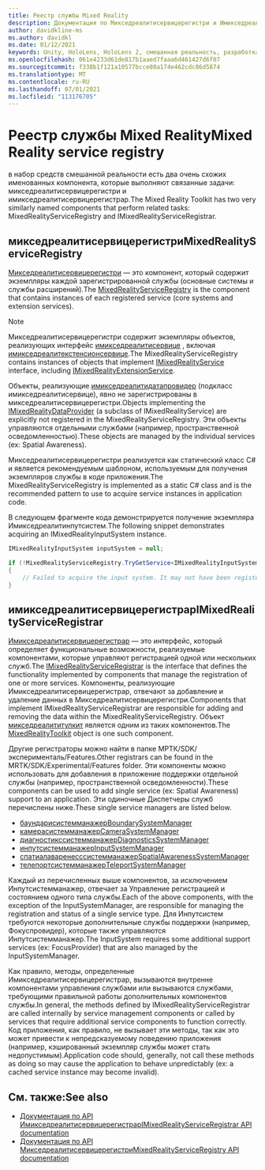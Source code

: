 ```yaml
---
title: Реестр службы Mixed Reality
description: Документация по Микседреалитисервицерегистри и Имикседреалитисервицерегистрар
author: davidkline-ms
ms.author: davidkl
ms.date: 01/12/2021
keywords: Unity, HoloLens, HoloLens 2, смешанная реальность, разработка, MRTK
ms.openlocfilehash: 061e4233d61de817b1aaed7faaa6d461427d6f07
ms.sourcegitcommit: f338b1f121a10577bcce08a174e462cdc86d5874
ms.translationtype: MT
ms.contentlocale: ru-RU
ms.lasthandoff: 07/01/2021
ms.locfileid: "113176705"
---
```

# <a name="mixed-reality-service-registry"></a><span data-ttu-id="3507b-104">Реестр службы Mixed Reality</span><span class="sxs-lookup"><span data-stu-id="3507b-104">Mixed Reality service registry</span></span>

<span data-ttu-id="3507b-105">в набор средств смешанной реальности есть два очень схожих именованных компонента, которые выполняют связанные задачи: микседреалитисервицерегистри и имикседреалитисервицерегистрар.</span><span class="sxs-lookup"><span data-stu-id="3507b-105">The Mixed Reality Toolkit has two very similarly named components that perform related tasks: MixedRealityServiceRegistry and IMixedRealityServiceRegistrar.</span></span>

## <a name="mixedrealityserviceregistry"></a><span data-ttu-id="3507b-106">микседреалитисервицерегистри</span><span class="sxs-lookup"><span data-stu-id="3507b-106">MixedRealityServiceRegistry</span></span>

<span data-ttu-id="3507b-107">[Микседреалитисервицерегистри](xref:Microsoft.MixedReality.Toolkit.MixedRealityServiceRegistry) — это компонент, который содержит экземпляры каждой зарегистрированной службы (основные системы и службы расширений).</span><span class="sxs-lookup"><span data-stu-id="3507b-107">The [MixedRealityServiceRegistry](xref:Microsoft.MixedReality.Toolkit.MixedRealityServiceRegistry) is the component that contains instances of each registered service (core systems and extension services).</span></span>

> [!NOTE]
> <span data-ttu-id="3507b-108">Микседреалитисервицерегистри содержит экземпляры объектов, реализующих интерфейс [имикседреалитисервице](xref:Microsoft.MixedReality.Toolkit.IMixedRealityService) , включая [имикседреалитекстенсионсервице](xref:Microsoft.MixedReality.Toolkit.IMixedRealityExtensionService).</span><span class="sxs-lookup"><span data-stu-id="3507b-108">The MixedRealityServiceRegistry contains instances of objects that implement [IMixedRealityService](xref:Microsoft.MixedReality.Toolkit.IMixedRealityService) interface, including [IMixedRealityExtensionService](xref:Microsoft.MixedReality.Toolkit.IMixedRealityExtensionService).</span></span>
>
><span data-ttu-id="3507b-109">Объекты, реализующие [имикседреалитидатапровидер](xref:Microsoft.MixedReality.Toolkit.IMixedRealityDataProvider) (подкласс имикседреалитисервице), явно не зарегистрированы в микседреалитисервицерегистри.</span><span class="sxs-lookup"><span data-stu-id="3507b-109">Objects implementing the [IMixedRealityDataProvider](xref:Microsoft.MixedReality.Toolkit.IMixedRealityDataProvider) (a subclass of IMixedRealityService) are explicitly not registered in the MixedRealityServiceRegistry.</span></span> <span data-ttu-id="3507b-110">Эти объекты управляются отдельными службами (например, пространственной осведомленностью).</span><span class="sxs-lookup"><span data-stu-id="3507b-110">These objects are managed by the individual services (ex: Spatial Awareness).</span></span>

<span data-ttu-id="3507b-111">Микседреалитисервицерегистри реализуется как статический класс C# и является рекомендуемым шаблоном, используемым для получения экземпляров службы в коде приложения.</span><span class="sxs-lookup"><span data-stu-id="3507b-111">The MixedRealityServiceRegistry is implemented as a static C# class and is the recommended pattern to use to acquire service instances in application code.</span></span>

<span data-ttu-id="3507b-112">В следующем фрагменте кода демонстрируется получение экземпляра Имикседреалитинпутсистем.</span><span class="sxs-lookup"><span data-stu-id="3507b-112">The following snippet demonstrates acquiring an IMixedRealityInputSystem instance.</span></span>

```c#
IMixedRealityInputSystem inputSystem = null;

if (!MixedRealityServiceRegistry.TryGetService<IMixedRealityInputSystem>(out inputSystem))
{
    // Failed to acquire the input system. It may not have been registered
}
```

## <a name="imixedrealityserviceregistrar"></a><span data-ttu-id="3507b-113">имикседреалитисервицерегистрар</span><span class="sxs-lookup"><span data-stu-id="3507b-113">IMixedRealityServiceRegistrar</span></span>

<span data-ttu-id="3507b-114">[Имикседреалитисервицерегистрар](xref:Microsoft.MixedReality.Toolkit.IMixedRealityServiceRegistrar) — это интерфейс, который определяет функциональные возможности, реализуемые компонентами, которые управляют регистрацией одной или нескольких служб.</span><span class="sxs-lookup"><span data-stu-id="3507b-114">The [IMixedRealityServiceRegistrar](xref:Microsoft.MixedReality.Toolkit.IMixedRealityServiceRegistrar) is the interface that defines the functionality implemented by components that manage the registration of one or more services.</span></span> <span data-ttu-id="3507b-115">Компоненты, реализующие Имикседреалитисервицерегистрар, отвечают за добавление и удаление данных в Микседреалитисервицерегистри.</span><span class="sxs-lookup"><span data-stu-id="3507b-115">Components that implement IMixedRealityServiceRegistrar are responsible for adding and removing the data within the MixedRealityServiceRegistry.</span></span> <span data-ttu-id="3507b-116">Объект [микседреалититулкит](xref:Microsoft.MixedReality.Toolkit.MixedRealityToolkit) является одним из таких компонентов.</span><span class="sxs-lookup"><span data-stu-id="3507b-116">The [MixedRealityToolkit](xref:Microsoft.MixedReality.Toolkit.MixedRealityToolkit) object is one such component.</span></span>

<span data-ttu-id="3507b-117">Другие регистраторы можно найти в папке МРТК/SDK/эксперименталь/Features.</span><span class="sxs-lookup"><span data-stu-id="3507b-117">Other registrars can be found in the MRTK/SDK/Experimental/Features folder.</span></span> <span data-ttu-id="3507b-118">Эти компоненты можно использовать для добавления в приложение поддержки отдельной службы (например, пространственной осведомленности).</span><span class="sxs-lookup"><span data-stu-id="3507b-118">These components can be used to add single service (ex: Spatial Awareness) support to an application.</span></span> <span data-ttu-id="3507b-119">Эти одиночные Диспетчеры служб перечислены ниже.</span><span class="sxs-lookup"><span data-stu-id="3507b-119">These single service managers are listed below.</span></span>

- [<span data-ttu-id="3507b-120">баундарисистемманажер</span><span class="sxs-lookup"><span data-stu-id="3507b-120">BoundarySystemManager</span></span>](xref:Microsoft.MixedReality.Toolkit.Experimental.Boundary.BoundarySystemManager)
- [<span data-ttu-id="3507b-121">камерасистемманажер</span><span class="sxs-lookup"><span data-stu-id="3507b-121">CameraSystemManager</span></span>](xref:Microsoft.MixedReality.Toolkit.Experimental.CameraSystem.CameraSystemManager)
- [<span data-ttu-id="3507b-122">диагностикссистемманажер</span><span class="sxs-lookup"><span data-stu-id="3507b-122">DiagnosticsSystemManager</span></span>](xref:Microsoft.MixedReality.Toolkit.Experimental.Diagnostics.DiagnosticsSystemManager)
- [<span data-ttu-id="3507b-123">инпутсистемманажер</span><span class="sxs-lookup"><span data-stu-id="3507b-123">InputSystemManager</span></span>](xref:Microsoft.MixedReality.Toolkit.Experimental.Input.InputSystemManager)
- [<span data-ttu-id="3507b-124">спатиалаваренесссистемманажер</span><span class="sxs-lookup"><span data-stu-id="3507b-124">SpatialAwarenessSystemManager</span></span>](xref:Microsoft.MixedReality.Toolkit.Experimental.SpatialAwareness.SpatialAwarenessSystemManager)
- [<span data-ttu-id="3507b-125">телепортсистемманажер</span><span class="sxs-lookup"><span data-stu-id="3507b-125">TeleportSystemManager</span></span>](xref:Microsoft.MixedReality.Toolkit.Experimental.Teleport.TeleportSystemManager)

<span data-ttu-id="3507b-126">Каждый из перечисленных выше компонентов, за исключением Инпутсистемманажер, отвечает за Управление регистрацией и состоянием одного типа службы.</span><span class="sxs-lookup"><span data-stu-id="3507b-126">Each of the above components, with the exception of the InputSystemManager, are responsible for managing the registration and status of a single service type.</span></span> <span data-ttu-id="3507b-127">Для Инпутсистем требуются некоторые дополнительные службы поддержки (например, Фокуспровидер), которые также управляются Инпутсистемманажер.</span><span class="sxs-lookup"><span data-stu-id="3507b-127">The InputSystem requires some additional support services (ex: FocusProvider) that are also managed by the InputSystemManager.</span></span>

<span data-ttu-id="3507b-128">Как правило, методы, определенные Имикседреалитисервицерегистрар, вызываются внутренне компонентами управления службами или вызываются службами, требующими правильной работы дополнительных компонентов службы.</span><span class="sxs-lookup"><span data-stu-id="3507b-128">In general, the methods defined by IMixedRealityServiceRegistrar are called internally by service management components or called by services that require additional service components to function correctly.</span></span> <span data-ttu-id="3507b-129">Код приложения, как правило, не вызывает эти методы, так как это может привести к непредсказуемому поведению приложения (например, кэшированный экземпляр службы может стать недопустимым).</span><span class="sxs-lookup"><span data-stu-id="3507b-129">Application code should, generally, not call these methods as doing so may cause the application to behave unpredictably (ex: a cached service instance may become invalid).</span></span>

## <a name="see-also"></a><span data-ttu-id="3507b-130">См. также:</span><span class="sxs-lookup"><span data-stu-id="3507b-130">See also</span></span>

- [<span data-ttu-id="3507b-131">Документация по API Имикседреалитисервицерегистрар</span><span class="sxs-lookup"><span data-stu-id="3507b-131">IMixedRealityServiceRegistrar API documentation</span></span>](xref:Microsoft.MixedReality.Toolkit.IMixedRealityServiceRegistrar)
- [<span data-ttu-id="3507b-132">Документация по API Микседреалитисервицерегистри</span><span class="sxs-lookup"><span data-stu-id="3507b-132">MixedRealityServiceRegistry API documentation</span></span>](xref:Microsoft.MixedReality.Toolkit.MixedRealityServiceRegistry)

